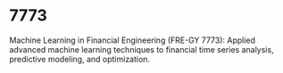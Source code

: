 # 7773

Machine Learning in Financial Engineering (FRE-GY 7773): Applied advanced machine learning techniques to financial time series analysis, predictive modeling, and optimization.
